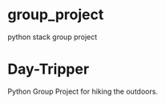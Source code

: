 # group_project
python stack group project
# Day-Tripper
Python Group Project for hiking the outdoors.
